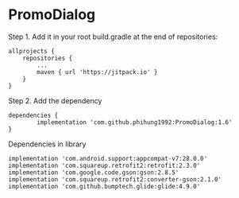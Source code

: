 # PromoDialog

Step 1. Add it in your root build.gradle at the end of repositories:

	allprojects {
		repositories {
			...
			maven { url 'https://jitpack.io' }
		}
	}
Step 2. Add the dependency

	dependencies {
	        implementation 'com.github.phihung1992:PromoDialog:1.6'
	}
	
Dependencies in library

    implementation 'com.android.support:appcompat-v7:28.0.0'
    implementation 'com.squareup.retrofit2:retrofit:2.3.0'
    implementation 'com.google.code.gson:gson:2.8.5'
    implementation 'com.squareup.retrofit2:converter-gson:2.1.0'
    implementation 'com.github.bumptech.glide:glide:4.9.0'
